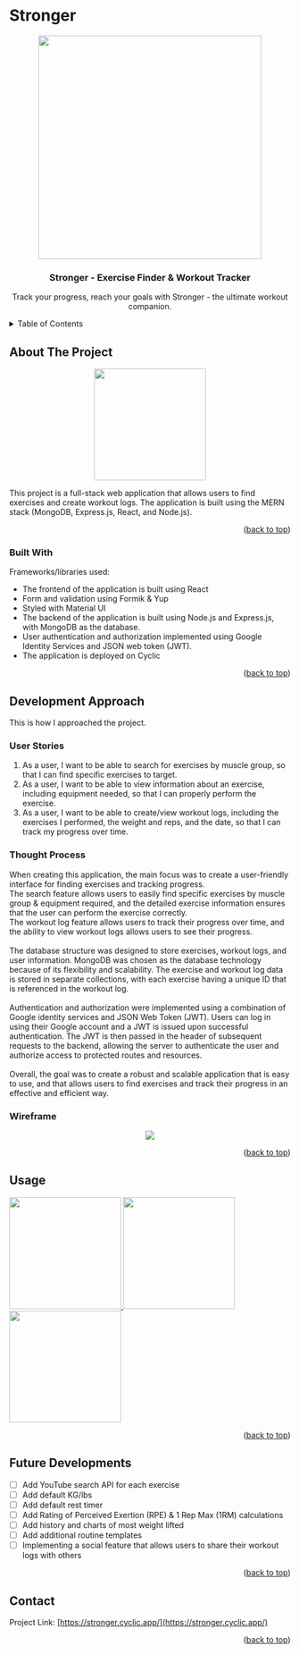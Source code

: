 <a name="readme-top"></a>

# Stronger

<div id="header" align="center">
  <a href="https://github.com/landevale/stronger">
   <img src="https://64.media.tumblr.com/4350be4b260a88a0363620a91c101194/tumblr_nmhh1od1151urg2hno1_500.gif" width="400"/>
  </a>

  <h3 align="center">Stronger - Exercise Finder & Workout Tracker</h3>

  <p align="center">
    Track your progress, reach your goals with Stronger - the ultimate workout companion.
  </p>
</div>

<!-- TABLE OF CONTENTS -->
<details>
  <summary>Table of Contents</summary>
  <ol>
    <li>
      <a href="#about-the-project">About The Project</a>
      <ul>
        <li><a href="#built-with">Built With</a></li>
      </ul>
    </li>
    <li>
      <a href="#development-approach">Development Approach</a>
      <ul>
        <li><a href="#user-stories">User Stories</a></li>
        <li><a href="#thought-process">Thought Process</a></li>
         <li><a href="#wireframe">Wireframe</a></li>
      </ul>
    </li>
    <li><a href="#usage">Usage</a></li>
    <li><a href="#future-developments">Future Developments</a></li>
    <li><a href="#contact">Contact</a></li>
  </ol>
</details>

<!-- ABOUT THE PROJECT -->

## About The Project

<div align="center"><a href="https://nervous-hen-purse.cyclic.app/">
<img src="https://i.imgur.com/tD4hnm5.png" width="200"/></a>
</div>

This project is a full-stack web application that allows users to find exercises and create workout logs. The application is built using the MERN stack (MongoDB, Express.js, React, and Node.js).

<p align="right">(<a href="#readme-top">back to top</a>)</p>

### Built With

Frameworks/libraries used:

- The frontend of the application is built using React
- Form and validation using Formik & Yup
- Styled with Material UI
- The backend of the application is built using Node.js and Express.js, with MongoDB as the database.
- User authentication and authorization implemented using Google Identity Services and JSON web token (JWT).
- The application is deployed on Cyclic

<p align="right">(<a href="#readme-top">back to top</a>)</p>

<!-- Development Approach -->

## Development Approach

This is how I approached the project.

### User Stories

1. As a user, I want to be able to search for exercises by muscle group, so that I can find specific exercises to target.
2. As a user, I want to be able to view information about an exercise, including equipment needed, so that I can properly perform the exercise.
3. As a user, I want to be able to create/view workout logs, including the exercises I performed, the weight and reps, and the date, so that I can track my progress over time.

### Thought Process

When creating this application, the main focus was to create a user-friendly interface for finding exercises and tracking progress.<br/>
The search feature allows users to easily find specific exercises by muscle group & equipment required, and the detailed exercise information ensures that the user can perform the exercise correctly.<br/>
The workout log feature allows users to track their progress over time, and the ability to view workout logs allows users to see their progress.
<br/><br/>
The database structure was designed to store exercises, workout logs, and user information. MongoDB was chosen as the database technology because of its flexibility and scalability. The exercise and workout log data is stored in separate collections, with each exercise having a unique ID that is referenced in the workout log.
<br/><br/>
Authentication and authorization were implemented using a combination of Google identity services and JSON Web Token (JWT). Users can log in using their Google account and a JWT is issued upon successful authentication. The JWT is then passed in the header of subsequent requests to the backend, allowing the server to authenticate the user and authorize access to protected routes and resources.
<br/><br/>
Overall, the goal was to create a robust and scalable application that is easy to use, and that allows users to find exercises and track their progress in an effective and efficient way.

### Wireframe

<div align="center"><img src="https://i.imgur.com/JFb8CDo.png"/></div>

<p align="right">(<a href="#readme-top">back to top</a>)</p>

<!-- USAGE EXAMPLES -->

## Usage

<div class="row"><a href="https://nervous-hen-purse.cyclic.app/">
<img src="https://i.imgur.com/FPbsp6A.png"  width="200"/>
<img src="https://i.imgur.com/q2Ony2J.png"  width="200"/> 
<img src="https://i.imgur.com/CZsP2ti.png"  width="200"/></a>
</div>

<p align="right">(<a href="#readme-top">back to top</a>)</p>

<!-- FUTURE DEVELOPMENTS -->

## Future Developments

- [ ] Add YouTube search API for each exercise
- [ ] Add default KG/lbs
- [ ] Add default rest timer
- [ ] Add Rating of Perceived Exertion (RPE) & 1 Rep Max (1RM) calculations
- [ ] Add history and charts of most weight lifted
- [ ] Add additional routine templates
- [ ] Implementing a social feature that allows users to share their workout logs with others

<p align="right">(<a href="#readme-top">back to top</a>)</p>

<!-- CONTACT -->

## Contact

Project Link: [https://stronger.cyclic.app/](https://stronger.cyclic.app/)

<p align="right">(<a href="#readme-top">back to top</a>)</p>
